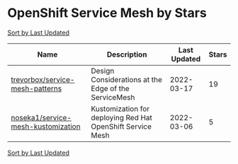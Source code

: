 # OpenShift Service Mesh by Stars

[Sort by Last Updated](OpenShift%20Service%20Mesh.Last%20Updated.md)

Name | Description | Last Updated | Stars 
--- | --- | --- | --- 
[trevorbox/service-mesh-patterns](https://github.com/trevorbox/service-mesh-patterns) | Design Considerations at the Edge of the ServiceMesh | 2022-03-17 | 19 
[noseka1/service-mesh-kustomization](https://github.com/noseka1/service-mesh-kustomization) | Kustomization for deploying Red Hat OpenShift Service Mesh | 2022-03-06 | 5 

[Sort by Last Updated](OpenShift%20Service%20Mesh.Last%20Updated.md)